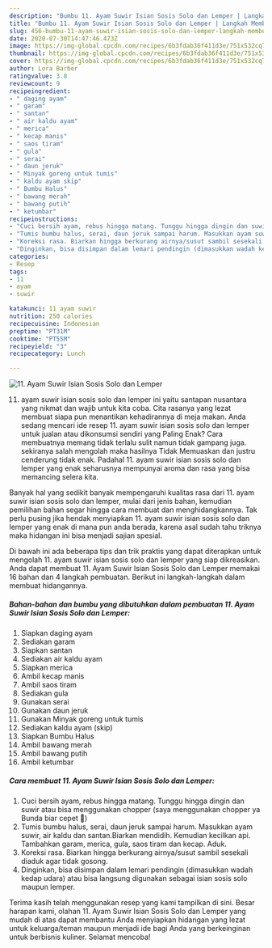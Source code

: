 ```yaml
---
description: "Bumbu 11. Ayam Suwir Isian Sosis Solo dan Lemper | Langkah Membuat 11. Ayam Suwir Isian Sosis Solo dan Lemper Yang Sedap"
title: "Bumbu 11. Ayam Suwir Isian Sosis Solo dan Lemper | Langkah Membuat 11. Ayam Suwir Isian Sosis Solo dan Lemper Yang Sedap"
slug: 456-bumbu-11-ayam-suwir-isian-sosis-solo-dan-lemper-langkah-membuat-11-ayam-suwir-isian-sosis-solo-dan-lemper-yang-sedap
date: 2020-07-30T14:47:46.473Z
image: https://img-global.cpcdn.com/recipes/6b3fdab36f411d3e/751x532cq70/11-ayam-suwir-isian-sosis-solo-dan-lemper-foto-resep-utama.jpg
thumbnail: https://img-global.cpcdn.com/recipes/6b3fdab36f411d3e/751x532cq70/11-ayam-suwir-isian-sosis-solo-dan-lemper-foto-resep-utama.jpg
cover: https://img-global.cpcdn.com/recipes/6b3fdab36f411d3e/751x532cq70/11-ayam-suwir-isian-sosis-solo-dan-lemper-foto-resep-utama.jpg
author: Lora Barber
ratingvalue: 3.8
reviewcount: 9
recipeingredient:
- " daging ayam"
- " garam"
- " santan"
- " air kaldu ayam"
- " merica"
- " kecap manis"
- " saos tiram"
- " gula"
- " serai"
- " daun jeruk"
- " Minyak goreng untuk tumis"
- " kaldu ayam skip"
- " Bumbu Halus"
- " bawang merah"
- " bawang putih"
- " ketumbar"
recipeinstructions:
- "Cuci bersih ayam, rebus hingga matang. Tunggu hingga dingin dan suwir atau bisa menggunakan chopper (saya menggunakan chopper ya Bunda biar cepet 🤭)"
- "Tumis bumbu halus, serai, daun jeruk sampai harum. Masukkan ayam suwir, air kaldu dan santan.Biarkan mendidih. Kemudian kecilkan api. Tambahkan garam, merica, gula, saos tiram dan kecap. Aduk."
- "Koreksi rasa. Biarkan hingga berkurang airnya/susut sambil sesekali diaduk agar tidak gosong."
- "Dinginkan, bisa disimpan dalam lemari pendingin (dimasukkan wadah kedap udara) atau bisa langsung digunakan sebagai isian sosis solo maupun lemper."
categories:
- Resep
tags:
- 11
- ayam
- suwir

katakunci: 11 ayam suwir 
nutrition: 250 calories
recipecuisine: Indonesian
preptime: "PT31M"
cooktime: "PT55M"
recipeyield: "3"
recipecategory: Lunch

---
```



![11. Ayam Suwir Isian Sosis Solo dan Lemper](https://img-global.cpcdn.com/recipes/6b3fdab36f411d3e/751x532cq70/11-ayam-suwir-isian-sosis-solo-dan-lemper-foto-resep-utama.jpg)


11. ayam suwir isian sosis solo dan lemper ini yaitu santapan nusantara yang nikmat dan wajib untuk kita coba. Cita rasanya yang lezat membuat siapa pun menantikan kehadirannya di meja makan.
Anda sedang mencari ide resep 11. ayam suwir isian sosis solo dan lemper untuk jualan atau dikonsumsi sendiri yang Paling Enak? Cara membuatnya memang tidak terlalu sulit namun tidak gampang juga. sekiranya salah mengolah maka hasilnya Tidak Memuaskan dan justru cenderung tidak enak. Padahal 11. ayam suwir isian sosis solo dan lemper yang enak seharusnya mempunyai aroma dan rasa yang bisa memancing selera kita.



Banyak hal yang sedikit banyak mempengaruhi kualitas rasa dari 11. ayam suwir isian sosis solo dan lemper, mulai dari jenis bahan, kemudian pemilihan bahan segar hingga cara membuat dan menghidangkannya. Tak perlu pusing jika hendak menyiapkan 11. ayam suwir isian sosis solo dan lemper yang enak di mana pun anda berada, karena asal sudah tahu triknya maka hidangan ini bisa menjadi sajian spesial.


Di bawah ini ada beberapa tips dan trik praktis yang dapat diterapkan untuk mengolah 11. ayam suwir isian sosis solo dan lemper yang siap dikreasikan. Anda dapat membuat 11. Ayam Suwir Isian Sosis Solo dan Lemper memakai 16 bahan dan 4 langkah pembuatan. Berikut ini langkah-langkah dalam membuat hidangannya.

<!--inarticleads1-->

##### Bahan-bahan dan bumbu yang dibutuhkan dalam pembuatan 11. Ayam Suwir Isian Sosis Solo dan Lemper:

1. Siapkan  daging ayam
1. Sediakan  garam
1. Siapkan  santan
1. Sediakan  air kaldu ayam
1. Siapkan  merica
1. Ambil  kecap manis
1. Ambil  saos tiram
1. Sediakan  gula
1. Gunakan  serai
1. Gunakan  daun jeruk
1. Gunakan  Minyak goreng untuk tumis
1. Sediakan  kaldu ayam (skip)
1. Siapkan  Bumbu Halus
1. Ambil  bawang merah
1. Ambil  bawang putih
1. Ambil  ketumbar




<!--inarticleads2-->

##### Cara membuat 11. Ayam Suwir Isian Sosis Solo dan Lemper:

1. Cuci bersih ayam, rebus hingga matang. Tunggu hingga dingin dan suwir atau bisa menggunakan chopper (saya menggunakan chopper ya Bunda biar cepet 🤭)
1. Tumis bumbu halus, serai, daun jeruk sampai harum. Masukkan ayam suwir, air kaldu dan santan.Biarkan mendidih. Kemudian kecilkan api. Tambahkan garam, merica, gula, saos tiram dan kecap. Aduk.
1. Koreksi rasa. Biarkan hingga berkurang airnya/susut sambil sesekali diaduk agar tidak gosong.
1. Dinginkan, bisa disimpan dalam lemari pendingin (dimasukkan wadah kedap udara) atau bisa langsung digunakan sebagai isian sosis solo maupun lemper.




Terima kasih telah menggunakan resep yang kami tampilkan di sini. Besar harapan kami, olahan 11. Ayam Suwir Isian Sosis Solo dan Lemper yang mudah di atas dapat membantu Anda menyiapkan hidangan yang lezat untuk keluarga/teman maupun menjadi ide bagi Anda yang berkeinginan untuk berbisnis kuliner. Selamat mencoba!
